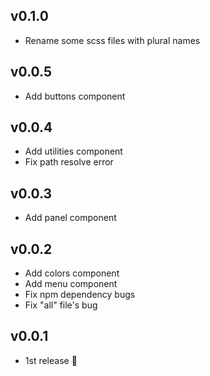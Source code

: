 ## v0.1.0
- Rename some scss files with plural names

## v0.0.5
- Add buttons component

## v0.0.4
- Add utilities component
- Fix path resolve error

## v0.0.3
- Add panel component

## v0.0.2
- Add colors component
- Add menu component
- Fix npm dependency bugs
- Fix "all" file's bug

## v0.0.1
- 1st release :tada:
